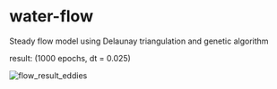 # water-flow
Steady flow model using Delaunay triangulation and genetic algorithm

result: (1000 epochs, dt = 0.025)

![flow_result_eddies](https://github.com/programmersockson/water-flow/assets/88203669/51696d09-c4b8-4dc2-a76b-c3248df832fc)
